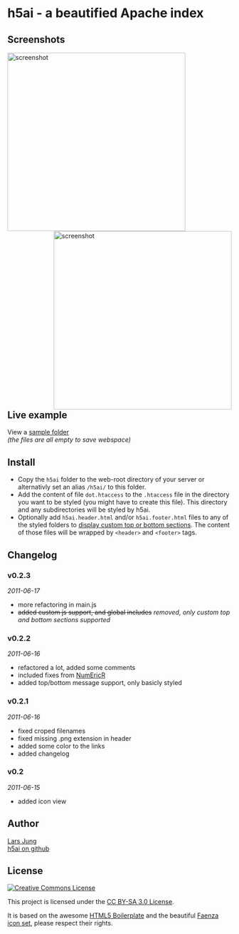 h5ai - a beautified Apache index
================================

Screenshots
-----------

<a href="http://repo.larsjung.de/screens/h5ai-v0.2.1-details.png" target="_blank" style="float: left">
	<img src="http://repo.larsjung.de/screens/h5ai-v0.2.1-details.png" width="400px" alt="screenshot" title="screenshot"/>
</a>
<a href="http://repo.larsjung.de/screens/h5ai-v0.2.1-icons.png" target="_blank" style="float: right">
	<img src="http://repo.larsjung.de/screens/h5ai-v0.2.1-icons.png" width="400px" alt="screenshot" title="screenshot" />
</a>
<div style="clear: both"/>


Live example
------------

View a [sample folder](http://repo.larsjung.de/h5ai-sample)  
*(the files are all empty to save webspace)*


Install
-------

* Copy the `h5ai` folder to the web-root directory of your server or alternativly set an alias `/h5ai/` to
  this folder.
* Add the content of file `dot.htaccess` to the `.htaccess` file in the directory
  you want to be styled (you might have to create this file). This directory and any subdirectories will be
  styled by h5ai.
* Optionally add `h5ai.header.html` and/or `h5ai.footer.html` files to any of the styled folders to [display
  custom top or bottom sections](http://repo.larsjung.de/h5ai-sample/customize). The content of those files
  will be wrapped by `<header>` and `<footer>` tags.


Changelog
---------


### v0.2.3
*2011-06-17*

* more refactoring in main.js
* ~~added custom js support, and global includes~~ *removed, only custom top and bottom sections supported*


### v0.2.2
*2011-06-16*

* refactored a lot, added some comments
* included fixes from [NumEricR](http://github.com/NumEricR/h5ai)
* added top/bottom message support, only basicly styled


### v0.2.1
*2011-06-16*

* fixed croped filenames
* fixed missing .png extension in header
* added some color to the links
* added changelog


### v0.2
*2011-06-15*

* added icon view


Author
------

[Lars Jung](http://larsjung.de)  
[h5ai on github](http://github.com/larrrs/h5ai)  


License
-------

<a rel="license" href="http://creativecommons.org/licenses/by-sa/3.0/"><img alt="Creative Commons License" style="border-width:0" src="http://i.creativecommons.org/l/by-sa/3.0/88x31.png" /></a>

This project is licensed under the [CC BY-SA 3.0 License](http://creativecommons.org/licenses/by-sa/3.0/).


It is based on the awesome [HTML5 Boilerplate](http://html5boilerplate.com) and the beautiful
[Faenza icon set](http://tiheum.deviantart.com/art/Faenza-Icons-173323228), please respect their rights.


